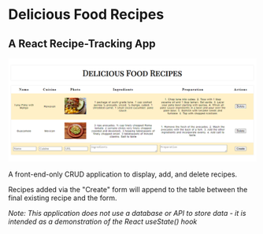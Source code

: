 # Delicious Food Recipes
## A React Recipe-Tracking App

![Main page showing table of recipes and add recipe form.](./main.png)

A front-end-only CRUD application to display, add, and delete recipes.

Recipes added via the "Create" form will append to the table between the final existing recipe and the form.

*Note: This application does not use a database or API to store data - it is intended as a demonstration of the React useState() hook*